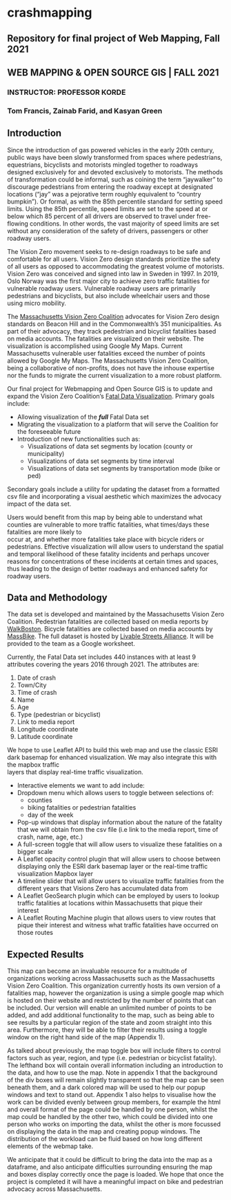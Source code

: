 # **crashmapping**
Repository for final project of Web Mapping, Fall 2021
-----------------------------------------------------------------------------------------------
## WEB MAPPING & OPEN SOURCE GIS | FALL 2021
### INSTRUCTOR: PROFESSOR KORDE
### Tom Francis, Zainab Farid, and Kasyan Green

## Introduction

Since the introduction of gas powered vehicles in the early 20th century, public ways have been slowly transformed from spaces where pedestrians, equestrians, bicyclists 
and motorists mingled together to roadways designed exclusively for and devoted exclusively to motorists. The methods of transformation could be informal, such as coining 
the term “jaywalker” to discourage pedestrians from entering the roadway except at designated locations (“jay” was a pejorative term roughly equivalent to “country bumpkin”).
Or formal, as with the 85th percentile standard for setting speed limits. Using the 85th percentile, speed limits are set to the speed at or below which 85 percent of all 
drivers are observed to travel under free-flowing conditions. In other words, the vast majority of speed limits are set without any consideration of the safety of drivers, 
passengers or other roadway users.  

The Vision Zero movement seeks to re-design roadways to be safe and comfortable for all users. Vision Zero design standards prioritize the safety of all users as opposed 
to accommodating the greatest volume of motorists. Vision Zero was conceived and signed into law in Sweden in 1997. In 2019, Oslo Norway was the first major city to 
achieve zero traffic fatalities for vulnerable roadway users. Vulnerable roadway users are primarily pedestrians and bicyclists, but also include wheelchair users and 
those using micro mobility.  

The [Massachusetts Vision Zero Coalition](https://www.visionzerocoalition.org/) advocates for Vision Zero design standards on Beacon Hill and in the Commonwealth’s 351
municipalities. As part of their advocacy, 
they track pedestrian and bicyclist fatalities based on media accounts. The fatalities are visualized on their website. The visualization is accomplished using Google My
Maps. Current Massachusetts vulnerable user fatalities exceed the number of points allowed by Google My Maps. The Massachusetts Vision Zero Coalition, being a 
collaborative of non-profits, does not have the inhouse expertise nor the funds to migrate the current visualization to a more robust platform.  

Our final project for Webmapping and Open Source GIS is to update and expand the Vision Zero Coalition’s 
[Fatal Data Visualization](https://www.visionzerocoalition.org/fatalities_map). Primary goals include:
- Allowing visualization of the **_full_** Fatal Data set
- Migrating the visualization to a platform that will serve the Coalition for the foreseeable future
- Introduction of new functionalities such as:
  - Visualizations of data set segments by location (county or municipality)
  - Visualizations of data set segments by time interval
  - Visualizations of data set segments by transportation mode (bike or ped) 
  
Secondary goals include a utility for updating the dataset from a formatted csv file and incorporating a visual aesthetic which maximizes the advocacy impact of the data set.  
  
Users would benefit from this map by being able to understand what counties are vulnerable to more traffic fatalities, what times/days these fatalities are more likely to  
occur at, and whether more fatalities take place with bicycle riders or pedestrians. Effective visualization will allow users to understand the spatial and temporal 
likelihood of these fatality incidents and perhaps uncover reasons for concentrations of these incidents at certain times and spaces, thus leading to the design of 
better roadways and enhanced safety for roadway users.   
  
## Data and Methodology
The data set is developed and maintained by the Massachusetts Vision Zero Coalition. Pedestrian fatalities are collected based on media reports by 
[WalkBoston](https://www.walkboston.org). Bicycle fatalities are collected based on media accounts by [MassBike](https://www.massbike.org). The full dataset 
is hosted by [Livable Streets Alliance](https://www.livablestreets.info/). It will be provided to the team as a Google worksheet.  

Currently, the Fatal Data set includes 440 instances with at least 9 attributes covering the years 2016 through 2021. The attributes are:  
1. Date of crash
2. Town/City
3. Time of crash
4. Name
5. Age
6. Type (pedestrian or bicyclist)
7. Link to media report
8. Longitude coordinate
9. Latitude coordinate

We hope to use Leaflet API to build this web map and use the classic ESRI dark basemap for enhanced visualization. We may also integrate this with the mapbox traffic  
layers that display real-time traffic visualization.   
  
- Interactive elements we want to add include:  
- Dropdown menu which allows users to toggle between selections of: 
  - counties
  - biking fatalities or pedestrian fatalities
  - day of the week 
- Pop-up windows that display information about the nature of the fatality that we will obtain from the csv file (i.e link to the media report, time of crash, name, age, etc.)
- A full-screen toggle that will allow users to visualize these fatalities on a bigger scale
- A Leaflet opacity control plugin that will allow users to choose between displaying only the ESRI dark basemap layer or the real-time traffic visualization Mapbox layer
- A timeline slider that will allow users to visualize traffic fatalities from the different years that Visions Zero has accumulated data from
- A Leaflet GeoSearch plugin which can be employed by users to lookup traffic fatalities at locations within Massachusetts that pique their interest 
- A Leaflet Routing Machine plugin that allows users to view routes that pique their interest and witness what traffic fatalities have occurred on those routes  

## Expected Results  
  
This map can become an invaluable resource for a multitude of organizations working across Massachusetts such as the Massachusetts Vision Zero Coalition. 
This organization currently hosts its own version of a fatalities map, however the organization is using a simple google map which is hosted on their
website and restricted by the number of points that can be included. Our version will enable an unlimited number of points to be added, and add additional
functionality to the map, such as being able to see results by a particular region of the state and zoom straight into this area. Furthermore, they will
be able to filter their results using a toggle window on the right hand side of the map (Appendix 1).
  
As talked about previously, the map toggle box will include filters to control factors such as year, region, and type (i.e. pedestrian or bicyclist fatality).
The lefthand box will contain overall information including an introduction to the data, and how to use the map. Note in appendix 1 that the background of the
div boxes will remain slightly transparent so that the map can be seen beneath them, and a dark colored map will be used to help our popup windows and text to stand out.
Appendix 1 also helps to visualise how the work can be divided evenly between group members, for example the html and overall format of the page could be handled by one
person, whilst the map could be handled by the other two, which could be divided into one person who works on importing the data, whilst the other is more focussed on
displaying the data in the map and creating popup windows. The distribution of the workload can be fluid based on how long different elements of the webmap take.  
   
We anticipate that it could be difficult to bring the data into the map as a dataframe, and also anticipate difficulties surrounding ensuring the map and boxes
display correctly once the page is loaded. We hope that once the project is completed it will have a meaningful impact on bike and pedestrian advocacy across Massachusetts.


